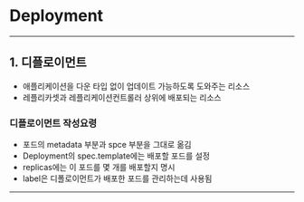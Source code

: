 # Deployment
********************************

## 1. 디플로이먼트
- 애플리케이션을 다운 타입 없이 업데이트 가능하도록 도와주는 리소스
- 레플리카셋과 레플리케이션컨트롤러 상위에 배포되는 리소스

### 디플로이먼트 작성요령
- 포드의 metadata 부분과 spce 부분을 그대로 옮김
- Deployment의 spec.template에는 배포할 포드를 설정
- replicas에는 이 포드를 몇 개를 배포할지 명시
- label은 디폴로이먼트가 배포한 포드를 관리하는데 사용됨



********************************